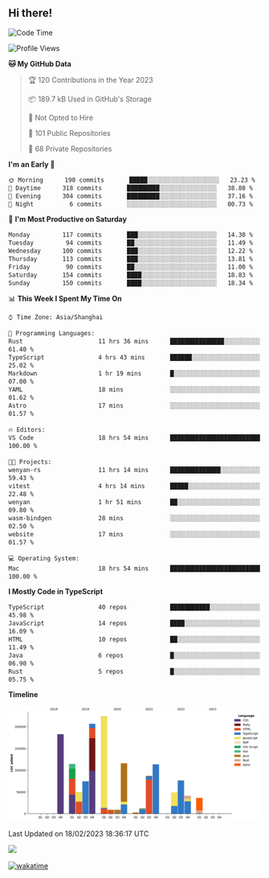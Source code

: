 ## Hi there!

<!--START_SECTION:waka-->
![Code Time](http://img.shields.io/badge/Code%20Time-25%20hrs%2014%20mins-blue)

![Profile Views](http://img.shields.io/badge/Profile%20Views-102-blue)

**🐱 My GitHub Data** 

> 🏆 120 Contributions in the Year 2023
 > 
> 📦 189.7 kB Used in GitHub's Storage 
 > 
> 🚫 Not Opted to Hire
 > 
> 📜 101 Public Repositories 
 > 
> 🔑 68 Private Repositories  
 > 
**I'm an Early 🐤** 

```text
🌞 Morning      190 commits       █████░░░░░░░░░░░░░░░░░░░░   23.23 % 
🌆 Daytime      318 commits       █████████░░░░░░░░░░░░░░░░   38.88 % 
🌃 Evening      304 commits       █████████░░░░░░░░░░░░░░░░   37.16 % 
🌙 Night          6 commits       ░░░░░░░░░░░░░░░░░░░░░░░░░   00.73 % 

```
📅 **I'm Most Productive on Saturday** 

```text
Monday         117 commits       ███░░░░░░░░░░░░░░░░░░░░░░   14.30 % 
Tuesday         94 commits       ██░░░░░░░░░░░░░░░░░░░░░░░   11.49 % 
Wednesday      100 commits       ███░░░░░░░░░░░░░░░░░░░░░░   12.22 % 
Thursday       113 commits       ███░░░░░░░░░░░░░░░░░░░░░░   13.81 % 
Friday          90 commits       ██░░░░░░░░░░░░░░░░░░░░░░░   11.00 % 
Saturday       154 commits       ████░░░░░░░░░░░░░░░░░░░░░   18.83 % 
Sunday         150 commits       ████░░░░░░░░░░░░░░░░░░░░░   18.34 % 

```


📊 **This Week I Spent My Time On** 

```text
⌚︎ Time Zone: Asia/Shanghai

💬 Programming Languages: 
Rust                     11 hrs 36 mins      ███████████████░░░░░░░░░░   61.40 % 
TypeScript               4 hrs 43 mins       ██████░░░░░░░░░░░░░░░░░░░   25.02 % 
Markdown                 1 hr 19 mins        █░░░░░░░░░░░░░░░░░░░░░░░░   07.00 % 
YAML                     18 mins             ░░░░░░░░░░░░░░░░░░░░░░░░░   01.62 % 
Astro                    17 mins             ░░░░░░░░░░░░░░░░░░░░░░░░░   01.57 % 

🔥 Editors: 
VS Code                  18 hrs 54 mins      █████████████████████████   100.00 % 

🐱‍💻 Projects: 
wenyan-rs                11 hrs 14 mins      ██████████████░░░░░░░░░░░   59.43 % 
vitest                   4 hrs 14 mins       █████░░░░░░░░░░░░░░░░░░░░   22.48 % 
wenyan                   1 hr 51 mins        ██░░░░░░░░░░░░░░░░░░░░░░░   09.80 % 
wasm-bindgen             28 mins             ░░░░░░░░░░░░░░░░░░░░░░░░░   02.50 % 
website                  17 mins             ░░░░░░░░░░░░░░░░░░░░░░░░░   01.57 % 

💻 Operating System: 
Mac                      18 hrs 54 mins      █████████████████████████   100.00 % 

```

**I Mostly Code in TypeScript** 

```text
TypeScript               40 repos            ███████████░░░░░░░░░░░░░░   45.98 % 
JavaScript               14 repos            ████░░░░░░░░░░░░░░░░░░░░░   16.09 % 
HTML                     10 repos            ██░░░░░░░░░░░░░░░░░░░░░░░   11.49 % 
Java                     6 repos             █░░░░░░░░░░░░░░░░░░░░░░░░   06.90 % 
Rust                     5 repos             █░░░░░░░░░░░░░░░░░░░░░░░░   05.75 % 

```


**Timeline**

![Chart not found](https://raw.githubusercontent.com/mysteryven/mysteryven/main/charts/bar_graph.png) 


 Last Updated on 18/02/2023 18:36:17 UTC
<!--END_SECTION:waka-->

<picture>
<source 
  srcset="https://github-readme-stats.vercel.app/api/wakatime?username=mysteryven&theme=vue-dark#gh-dark-mode-only"
  media="(prefers-color-scheme: dark)"
/>
<source
  srcset="https://github-readme-stats.vercel.app/api/wakatime?username=mysteryven&theme=vue#gh-light-mode-only"
  media="(prefers-color-scheme: light), (prefers-color-scheme: no-preference)"
/>
<img src="https://github-readme-stats.vercel.app/api/wakatime?username=mysteryven&theme=vue-dark#gh-dark-mode-only" />
</picture>

[![wakatime](https://wakatime.com/badge/user/570156c2-bdc5-47f9-8b2c-cf22bd92ef2d.svg)](https://wakatime.com/@570156c2-bdc5-47f9-8b2c-cf22bd92ef2d)
